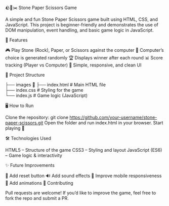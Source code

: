🪨📄✂️ Stone Paper Scissors Game

A simple and fun Stone Paper Scissors game built using HTML, CSS, and JavaScript.
This project is beginner-friendly and demonstrates the use of DOM manipulation, event handling, and basic game logic in JavaScript.

🚀 Features

  🎮 Play Stone (Rock), Paper, or Scissors against the computer
  🤖 Computer’s choice is generated randomly
  🏆 Displays winner after each round
  📊 Score tracking (Player vs Computer)
  🎨 Simple, responsive, and clean UI

📂 Project Structure

├── images 📂
├── index.html   # Main HTML file  
├── index.css    # Styling for the game  
└── index.js    # Game logic (JavaScript)  

🖥️ How to Run

Clone the repository: git clone https://github.com/your-username/stone-paper-scissors.git
Open the folder and run index.html in your browser.
Start playing 🎉


🛠️ Technologies Used

  HTML5 – Structure of the game
  CSS3 – Styling and layout
  JavaScript (ES6) – Game logic & interactivity


✨ Future Improvements

  🔄 Add reset button
  🔊 Add sound effects
  📱 Improve mobile responsiveness
  🎨 Add animations
  🤝 Contributing

Pull requests are welcome! If you’d like to improve the game, feel free to fork the repo and submit a PR.
